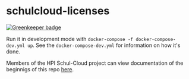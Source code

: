 # schulcloud-licenses

[![Greenkeeper badge](https://badges.greenkeeper.io/schul-cloud/schulcloud-licenses.svg)](https://greenkeeper.io/)

Run it in development mode with `docker-compose -f docker-compose-dev.yml up`. See the `docker-compose-dev.yml` for information on how it's done.

Members of the HPI Schul-Cloud project can view documentation of the beginnigs of this repo [here](https://docs.schul-cloud.org/display/BALS/2019/03/12/Lizenz+server+-+schulcloud-licenses).

